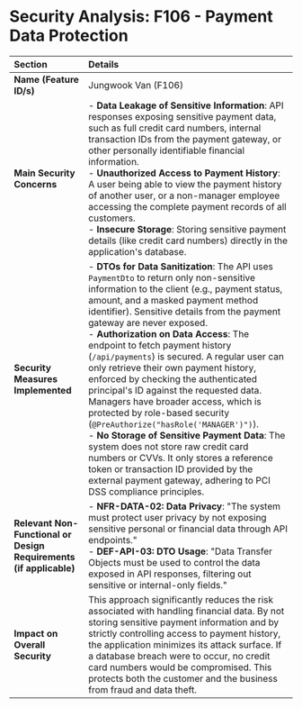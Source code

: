# Security Analysis: F106 - Payment Data Protection

| Section | Details |
| :--- | :--- |
| **Name (Feature ID/s)** | Jungwook Van (F106) |
| **Main Security Concerns** | - **Data Leakage of Sensitive Information**: API responses exposing sensitive payment data, such as full credit card numbers, internal transaction IDs from the payment gateway, or other personally identifiable financial information.<br>- **Unauthorized Access to Payment History**: A user being able to view the payment history of another user, or a non-manager employee accessing the complete payment records of all customers.<br>- **Insecure Storage**: Storing sensitive payment details (like credit card numbers) directly in the application's database. |
| **Security Measures Implemented** | - **DTOs for Data Sanitization**: The API uses `PaymentDto` to return only non-sensitive information to the client (e.g., payment status, amount, and a masked payment method identifier). Sensitive details from the payment gateway are never exposed.<br>- **Authorization on Data Access**: The endpoint to fetch payment history (`/api/payments`) is secured. A regular user can only retrieve their own payment history, enforced by checking the authenticated principal's ID against the requested data. Managers have broader access, which is protected by role-based security (`@PreAuthorize("hasRole('MANAGER')")`).<br>- **No Storage of Sensitive Payment Data**: The system does not store raw credit card numbers or CVVs. It only stores a reference token or transaction ID provided by the external payment gateway, adhering to PCI DSS compliance principles. |
| **Relevant Non-Functional or Design Requirements (if applicable)** | - **NFR-DATA-02: Data Privacy**: "The system must protect user privacy by not exposing sensitive personal or financial data through API endpoints."<br>- **DEF-API-03: DTO Usage**: "Data Transfer Objects must be used to control the data exposed in API responses, filtering out sensitive or internal-only fields." |
| **Impact on Overall Security** | This approach significantly reduces the risk associated with handling financial data. By not storing sensitive payment information and by strictly controlling access to payment history, the application minimizes its attack surface. If a database breach were to occur, no credit card numbers would be compromised. This protects both the customer and the business from fraud and data theft. |
